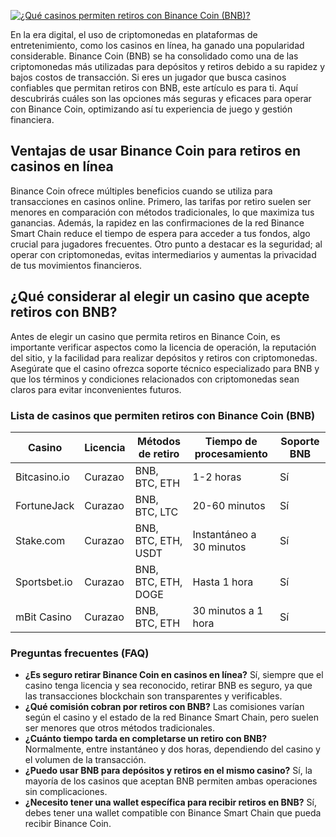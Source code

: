 [![¿Qué casinos permiten retiros con Binance Coin (BNB)?](https://123-caf.pages.dev/gitsignup.png)](https://vrmoo.ru/Bt82HjjY)

<p>En la era digital, el uso de criptomonedas en plataformas de entretenimiento, como los casinos en línea, ha ganado una popularidad considerable. Binance Coin (BNB) se ha consolidado como una de las criptomonedas más utilizadas para depósitos y retiros debido a su rapidez y bajos costos de transacción. Si eres un jugador que busca casinos confiables que permitan retiros con BNB, este artículo es para ti. Aquí descubrirás cuáles son las opciones más seguras y eficaces para operar con Binance Coin, optimizando así tu experiencia de juego y gestión financiera.</p>  <h2>Ventajas de usar Binance Coin para retiros en casinos en línea</h2> <p>Binance Coin ofrece múltiples beneficios cuando se utiliza para transacciones en casinos online. Primero, las tarifas por retiro suelen ser menores en comparación con métodos tradicionales, lo que maximiza tus ganancias. Además, la rapidez en las confirmaciones de la red Binance Smart Chain reduce el tiempo de espera para acceder a tus fondos, algo crucial para jugadores frecuentes. Otro punto a destacar es la seguridad; al operar con criptomonedas, evitas intermediarios y aumentas la privacidad de tus movimientos financieros.</p>  <h2>¿Qué considerar al elegir un casino que acepte retiros con BNB?</h2> <p>Antes de elegir un casino que permita retiros en Binance Coin, es importante verificar aspectos como la licencia de operación, la reputación del sitio, y la facilidad para realizar depósitos y retiros con criptomonedas. Asegúrate que el casino ofrezca soporte técnico especializado para BNB y que los términos y condiciones relacionados con criptomonedas sean claros para evitar inconvenientes futuros.</p>  <h3>Lista de casinos que permiten retiros con Binance Coin (BNB)</h3> <table>   <thead>     <tr>       <th>Casino</th>       <th>Licencia</th>       <th>Métodos de retiro</th>       <th>Tiempo de procesamiento</th>       <th>Soporte BNB</th>     </tr>   </thead>   <tbody>     <tr>       <td>Bitcasino.io</td>       <td>Curazao</td>       <td>BNB, BTC, ETH</td>       <td>1-2 horas</td>       <td>Sí</td>     </tr>     <tr>       <td>FortuneJack</td>       <td>Curazao</td>       <td>BNB, BTC, LTC</td>       <td>20-60 minutos</td>       <td>Sí</td>     </tr>     <tr>       <td>Stake.com</td>       <td>Curazao</td>       <td>BNB, BTC, ETH, USDT</td>       <td>Instantáneo a 30 minutos</td>       <td>Sí</td>     </tr>     <tr>       <td>Sportsbet.io</td>       <td>Curazao</td>       <td>BNB, BTC, ETH, DOGE</td>       <td>Hasta 1 hora</td>       <td>Sí</td>     </tr>     <tr>       <td>mBit Casino</td>       <td>Curazao</td>       <td>BNB, BTC, ETH</td>       <td>30 minutos a 1 hora</td>       <td>Sí</td>     </tr>   </tbody> </table>  <h3>Preguntas frecuentes (FAQ)</h3> <ul>   <li><strong>¿Es seguro retirar Binance Coin en casinos en línea?</strong> Sí, siempre que el casino tenga licencia y sea reconocido, retirar BNB es seguro, ya que las transacciones blockchain son transparentes y verificables.</li>   <li><strong>¿Qué comisión cobran por retiros con BNB?</strong> Las comisiones varían según el casino y el estado de la red Binance Smart Chain, pero suelen ser menores que otros métodos tradicionales.</li>   <li><strong>¿Cuánto tiempo tarda en completarse un retiro con BNB?</strong> Normalmente, entre instantáneo y dos horas, dependiendo del casino y el volumen de la transacción.</li>   <li><strong>¿Puedo usar BNB para depósitos y retiros en el mismo casino?</strong> Sí, la mayoría de los casinos que aceptan BNB permiten ambas operaciones sin complicaciones.</li>   <li><strong>¿Necesito tener una wallet específica para recibir retiros en BNB?</strong> Sí, debes tener una wallet compatible con Binance Smart Chain que pueda recibir Binance Coin.</li> </ul>
